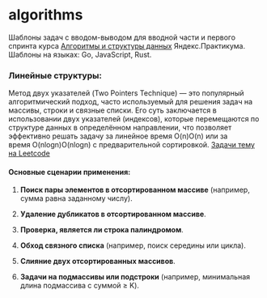 # algorithms
Шаблоны задач с вводом-выводом для вводной части и первого спринта курса [Алгоритмы и структуры данных](https://practicum.yandex.ru/algorithms/) Яндекс.Практикума.
Шаблоны на языках: Go, JavaScript, Rust.


### Линейные структуры:
Метод двух указателей (Two Pointers Technique) — это популярный алгоритмический подход, часто используемый для решения задач на массивы, строки и связные списки. Его суть заключается в использовании двух указателей (индексов), которые перемещаются по структуре данных в определённом направлении, что позволяет эффективно решать задачу за линейное время O(n)O(n) или за время O(nlog⁡n)O(nlogn) с предварительной сортировкой.
[Задачи тему на Leetcode](https://leetcode.com/problem-list/two-pointers/)
#### **Основные сценарии применения:**

1. **Поиск пары элементов в отсортированном массиве** (например, сумма равна заданному числу).
    
2. **Удаление дубликатов в отсортированном массиве**.
   
3. **Проверка, является ли строка палиндромом**.
   
4. **Обход связного списка** (например, поиск середины или цикла).
    
5. **Слияние двух отсортированных массивов**.
   
6. **Задачи на подмассивы или подстроки** (например, минимальная длина подмассива с суммой ≥ K).
   


